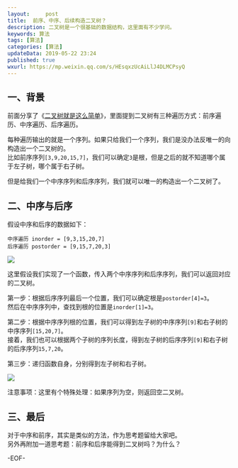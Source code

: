 ```yaml
---   
layout:     post  
title:  前序、中序、后续构造二叉树？
description: 二叉树是一个很基础的数据结构，这里面有不少学问。   
keywords: 算法  
tags: [算法]    
categories: [算法]  
updateData: 2019-05-22 23:24   
published: true 
wxurl: https://mp.weixin.qq.com/s/HEsqxzUcAiLlJ4DLMCPsyQ  
---  
```



## 一、背景  


前面分享了《[二叉树就是这么简单](https://mp.weixin.qq.com/s/Q0MgdrnJE4-U4PaPCrn5MQ)》，里面提到二叉树有三种遍历方式：前序遍历、中序遍历、后序遍历。  


每种遍历输出的就是一个序列。如果只给我们一个序列，我们是没办法反唯一的向构造出一个二叉树的。  
比如前序序列`[3,9,20,15,7]`，我们可以确定`3`是根，但是之后的就不知道哪个属于左子树，哪个属于右子树。  


但是给我们一个中序序列和后序序列，我们就可以唯一的构造出一个二叉树了。  


## 二、中序与后序    


假设中序和后序的数据如下：


```
中序遍历 inorder = [9,3,15,20,7]
后序遍历 postorder = [9,15,7,20,3]
```


![](//res2019.tiankonguse.com/images/2019/05/22/001.png)  



这里假设我们实现了一个函数，传入两个中序序列和后序序列，我们可以返回对应的二叉树。  


第一步：根据后序序列最后一个位置，我们可以确定根是`postorder[4]=3`。  
然后在中序序列中，查找到根的位置是`inorder[1]=3`。  


第二步：根据中序序列根的位置，我们可以得到左子树的中序序列`[9]`和右子树的中序序列`[15,20,7]`。  
接着，我们也可以根据两个子树的序列长度，得到左子树的后序序列`[9]`和右子树的后序序列`15,7,20`。  


第三步：递归函数自身，分别得到左子树和右子树。  


![](//res2019.tiankonguse.com/images/2019/05/22/002.png)  


注意事项：这里有个特殊处理：如果序列为空，则返回空二叉树。  


## 三、最后  

对于中序和前序，其实是类似的方法，作为思考题留给大家吧。  
另外再附加一道思考题：前序和后序能得到二叉树吗？为什么？  




-EOF-  



